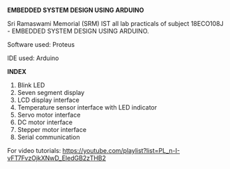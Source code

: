 **EMBEDDED SYSTEM DESIGN USING ARDUINO**

Sri Ramaswami Memorial (SRM) IST all lab practicals of subject 18ECO108J - EMBEDDED SYSTEM DESIGN USING ARDUINO.

Software used: Proteus

IDE used: Arduino

**INDEX** 

1) Blink LED 
2) Seven segment display
3) LCD display interface
4) Temperature sensor interface with LED indicator
5) Servo motor interface
6) DC motor interface
7) Stepper motor interface
8) Serial communication

For video tutorials: https://youtube.com/playlist?list=PL_n-I-vFT7FvzOjkXNwD_EledGB2zTHB2
